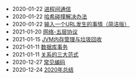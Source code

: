 - 2020-01-22 [进程间通信](./doc/进程间通信.md)
- 2020-01-22 [哈希碰撞解决办法](./doc/哈希碰撞解决办法.md)
- 2020-01-22 [输入一个URL发生的事情（简洁版）](./doc/输入一个URL发生的事情（简洁版）.md)
- 2021-01-20 [网络-五层协议](./doc/五层协议.md)
- 2021-01-15 [JVM内存管理与垃圾回收](./doc/JVM内存管理与垃圾回收.md)
- 2021-01-11 [数据库事务](./doc/数据库事务.md)
- 2021-01-11 [关系的三大范式](./doc/三大范式.md)
- 2020-12-27 [常见编码](./doc/常见编码.md)
- 2020-12-24 [2020年总结](./doc/2020年总结.md)